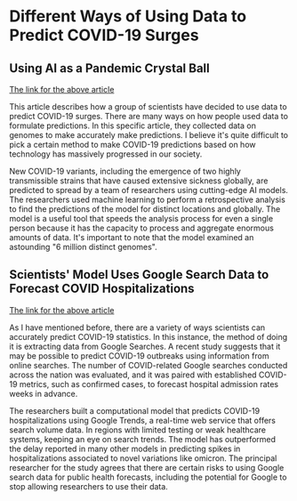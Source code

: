 # Different Ways of Using Data to Predict COVID-19 Surges

## Using AI as a Pandemic Crystal Ball
[The link for the above article](https://news.harvard.edu/gazette/story/2022/08/using-ai-to-predict-covid-surges/)

This article describes how a group of scientists have decided to use data to predict COVID-19 surges. There are many ways on how people used data to formulate predictions. In this specific article, they collected data on genomes to make accurately make predictions. I believe it's quite difficult to pick a certain method to make COVID-19 predictions based on how technology has massively progressed in our society. 

New COVID-19 variants, including the emergence of two highly transmissible strains that have caused extensive sickness globally, are predicted to spread by a team of researchers using cutting-edge AI models. The researchers used machine learning to perform a retrospective analysis to find the predictions of the model for distinct locations and globally. The model is a useful tool that speeds the analysis process for even a single person because it has the capacity to process and aggregate enormous amounts of data. It's important to note that the model examined an astounding "6 million distinct genomes".

## Scientists' Model Uses Google Search Data to Forecast COVID Hospitalizations
[The link for the above article](https://www.voanews.com/a/scientists-use-google-search-data-to-forecast-covid-19-hospitalizations/6638526.html)

As I have mentioned before, there are a variety of ways scientists can accurately predict COVID-19 statistics. In this instance, the method of doing it is extracting data from Google Searches. A recent study suggests that it may be possible to predict COVID-19 outbreaks using information from online searches. The number of COVID-related Google searches conducted across the nation was evaluated, and it was paired with established COVID-19 metrics, such as confirmed cases, to forecast hospital admission rates weeks in advance.

The researchers built a computational model that predicts COVID-19 hospitalizations using Google Trends, a real-time web service that offers search volume data. In regions with limited testing or weak healthcare systems, keeping an eye on search trends. The model has outperformed the delay reported in many other models in predicting spikes in hospitalizations associated to novel variations like omicron. The principal researcher for the study agrees that there are certain risks to using Google search data for public health forecasts, including the potential for Google to stop allowing researchers to use their data.